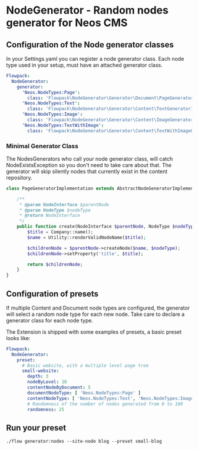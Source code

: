 # NodeGenerator - Random nodes generator for Neos CMS

## Configuration of the Node generator classes

In your Settings.yaml you can register a node generator class. Each node type used in your setup, must
have an attached generator class.

```yaml
Flowpack:
  NodeGenerator:
    generator:
      'Neos.NodeTypes:Page':
        class: 'Flowpack\NodeGenerator\Generator\Document\PageGeneratorImplementation'
      'Neos.NodeTypes:Text':
        class: 'Flowpack\NodeGenerator\Generator\Content\TextGeneratorImplementation'
      'Neos.NodeTypes:Image':
        class: 'Flowpack\NodeGenerator\Generator\Content\ImageGeneratorImplementation'
      'Neos.NodeTypes:TextWithImage':
        class: 'Flowpack\NodeGenerator\Generator\Content\TextWithImageGeneratorImplementation'
```

### Minimal Generator Class

The NodesGenerators who call your node generator class, will catch NodeExistsException so you
don't need to take care about that. The generator will skip silently nodes that currently exist
in the content repository.

```php
class PageGeneratorImplementation extends AbstractNodeGeneratorImplementation {

	/**
	 * @param NodeInterface $parentNode
	 * @param NodeType $nodeType
	 * @return NodeInterface
	 */
	public function create(NodeInterface $parentNode, NodeType $nodeType) {
		$title = Company::name();
		$name = Utility::renderValidNodeName($title);

		$childrenNode = $parentNode->createNode($name, $nodeType);
		$childrenNode->setProperty('title', $title);

		return $childrenNode;
	}
}
```

## Configuration of presets

If multiple Content and Document node types are configured, the generator will select a
random node type for each new node. Take care to declare a generator class for each node
type.

The Extension is shipped with some examples of presets, a basic preset looks like:

```yaml
Flowpack:
  NodeGenerator:
    preset:
      # Basic website, with a multiple level page tree
      small-website:
        depth: 3
        nodeByLevel: 10
        contentNodeByDocument: 5
        documentNodeType: [ 'Neos.NodeTypes:Page' ]
        contentNodeType: [ 'Neos.NodeTypes:Text', 'Neos.NodeTypes:Images' ]
        # Randomness of the number of nodes generated from 0 to 100
        randomness: 25
```

## Run your preset

```
./flow generator:nodes --site-node blog --preset small-blog
```
